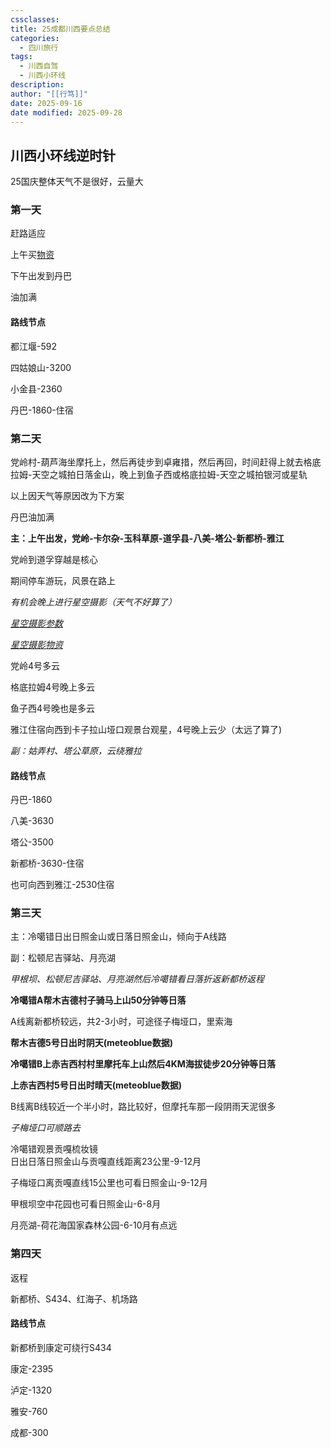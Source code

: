 ```yaml
---
cssclasses:
title: 25成都川西要点总结
categories:
  - 四川旅行
tags:
  - 川西自驾
  - 川西小环线
description:
author: "[[行笃]]"
date: 2025-09-16
date modified: 2025-09-28
---
```


## 川西小环线逆时针

25国庆整体天气不是很好，云量大

### 第一天

赶路适应

上午买[物资](25国庆川西自驾Todo.md)

下午出发到丹巴

油加满

#### 路线节点

都江堰-592

四姑娘山-3200

小金县-2360

丹巴-1860-住宿

### 第二天

党岭村-葫芦海坐摩托上，然后再徒步到卓雍措，然后再回，时间赶得上就去格底拉姆-天空之城拍日落金山，晚上到鱼子西或格底拉姆-天空之城拍银河或星轨

以上因天气等原因改为下方案

丹巴油加满

**主：上午出发，党岭-卡尔杂-玉科草原-道孚县-八美-塔公-新都桥-雅江**

党岭到道孚穿越是核心

期间停车游玩，风景在路上

*有机会晚上进行星空摄影（天气不好算了）*

*[星空摄影参数](星空摄影参数.md)*

*[星空摄影物资](25国庆川西自驾Todo.md)*

党岭4号多云

格底拉姆4号晚上多云

鱼子西4号晚也是多云

雅江住宿向西到卡子拉山垭口观景台观星，4号晚上云少（太远了算了)

*副：姑弄村、塔公草原，云绕雅拉*

#### 路线节点

丹巴-1860

八美-3630

塔公-3500

新都桥-3630-住宿  

也可向西到雅江-2530住宿

### 第三天

主：冷噶错日出日照金山或日落日照金山，倾向于A线路

副：松顿尼吉驿站、月亮湖

*甲根坝、松顿尼吉驿站、月亮湖然后冷噶错看日落折返新都桥返程*

**冷噶错A帮木吉德村子骑马上山50分钟等日落**

A线离新都桥较远，共2-3小时，可途径子梅垭口，里索海

**帮木吉德5号日出时阴天(meteoblue数据)**


**冷噶错B上赤吉西村村里摩托车上山然后4KM海拔徒步20分钟等日落**

**上赤吉西村5号日出时晴天(meteoblue数据)**

B线离B线较近一个半小时，路比较好，但摩托车那一段阴雨天泥很多


*子梅垭口可顺路去*

冷噶错观景贡嘎梳妆镜  
日出日落日照金山与贡嘎直线距离23公里-9-12月

子梅垭口离贡嘎直线15公里也可看日照金山-9-12月

甲根坝空中花园也可看日照金山-6-8月

月亮湖-荷花海国家森林公园-6-10月有点远

### 第四天

返程

新都桥、S434、红海子、机场路

#### 路线节点

新都桥到康定可绕行S434

康定-2395

泸定-1320

雅安-760

成都-300



